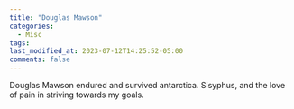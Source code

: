 ```yaml
---
title: "Douglas Mawson"
categories:
  - Misc
tags:
last_modified_at: 2023-07-12T14:25:52-05:00
comments: false
---
```

Douglas Mawson endured and survived antarctica. Sisyphus, and the love of pain in striving towards my goals.
